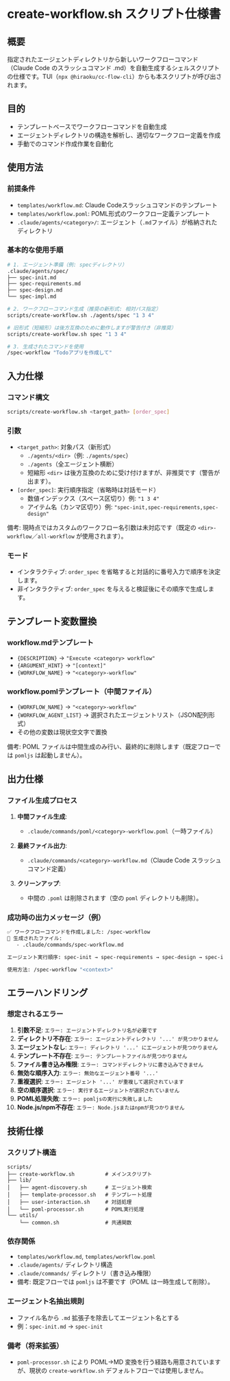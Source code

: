 # create-workflow.sh スクリプト仕様書

## 概要

指定されたエージェントディレクトリから新しいワークフローコマンド（Claude Code のスラッシュコマンド .md）を自動生成するシェルスクリプトの仕様です。TUI（`npx @hiraoku/cc-flow-cli`）からも本スクリプトが呼び出されます。

## 目的

- テンプレートベースでワークフローコマンドを自動生成
- エージェントディレクトリの構造を解析し、適切なワークフロー定義を作成
- 手動でのコマンド作成作業を自動化

## 使用方法

### 前提条件
- `templates/workflow.md`: Claude Codeスラッシュコマンドのテンプレート
- `templates/workflow.poml`: POML形式のワークフロー定義テンプレート
- `.claude/agents/<category>/`: エージェント（`.md`ファイル）が格納されたディレクトリ

### 基本的な使用手順
```bash
# 1. エージェント準備（例: specディレクトリ）
.claude/agents/spec/
├── spec-init.md
├── spec-requirements.md
├── spec-design.md
└── spec-impl.md

# 2. ワークフローコマンド生成（推奨の新形式: 相対パス指定）
scripts/create-workflow.sh ./agents/spec "1 3 4"

# 旧形式（短縮形）は後方互換のために動作しますが警告付き（非推奨）
scripts/create-workflow.sh spec "1 3 4"

# 3. 生成されたコマンドを使用
/spec-workflow "Todoアプリを作成して"
```

## 入力仕様

### コマンド構文
```bash
scripts/create-workflow.sh <target_path> [order_spec]
```

### 引数
- `<target_path>`: 対象パス（新形式）
  - `./agents/<dir>`（例: `./agents/spec`）
  - `./agents`（全エージェント横断）
  - 短縮形 `<dir>` は後方互換のために受け付けますが、非推奨です（警告が出ます）。
- `[order_spec]`: 実行順序指定（省略時は対話モード）
  - 数値インデックス（スペース区切り）例: `"1 3 4"`
  - アイテム名（カンマ区切り）例: `"spec-init,spec-requirements,spec-design"`
  
備考: 現時点ではカスタムのワークフロー名引数は未対応です（既定の `<dir>-workflow`／`all-workflow` が使用されます）。

### モード
- インタラクティブ: `order_spec` を省略すると対話的に番号入力で順序を決定します。
- 非インタラクティブ: `order_spec` を与えると検証後にその順序で生成します。

## テンプレート変数置換

### workflow.mdテンプレート
- `{DESCRIPTION}` → `"Execute <category> workflow"`
- `{ARGUMENT_HINT}` → `"[context]"`
- `{WORKFLOW_NAME}` → `"<category>-workflow"`

### workflow.pomlテンプレート（中間ファイル）
- `{WORKFLOW_NAME}` → `"<category>-workflow"`
- `{WORKFLOW_AGENT_LIST}` → 選択されたエージェントリスト（JSON配列形式）
- その他の変数は現状空文字で置換

備考: POML ファイルは中間生成のみ行い、最終的に削除します（既定フローでは `pomljs` は起動しません）。

## 出力仕様

### ファイル生成プロセス
1. **中間ファイル生成**:
   - `.claude/commands/poml/<category>-workflow.poml`（一時ファイル）

2. **最終ファイル出力**:
   - `.claude/commands/<category>-workflow.md`（Claude Code スラッシュコマンド定義）

3. **クリーンアップ**:
   - 中間の `.poml` は削除されます（空の `poml` ディレクトリも削除）。

### 成功時の出力メッセージ（例）
```bash
✅ ワークフローコマンドを作成しました: /spec-workflow
📁 生成されたファイル:
   - .claude/commands/spec-workflow.md

エージェント実行順序: spec-init → spec-requirements → spec-design → spec-impl

使用方法: /spec-workflow "<context>"
```

## エラーハンドリング

### 想定されるエラー
1. **引数不足**: `エラー: エージェントディレクトリ名が必要です`
2. **ディレクトリ不存在**: `エラー: エージェントディレクトリ '...' が見つかりません`
3. **エージェントなし**: `エラー: ディレクトリ '...' にエージェントが見つかりません`
4. **テンプレート不存在**: `エラー: テンプレートファイルが見つかりません`
5. **ファイル書き込み権限**: `エラー: コマンドディレクトリに書き込みできません`
6. **無効な順序入力**: `エラー: 無効なエージェント番号 '...'`
7. **重複選択**: `エラー: エージェント '...' が重複して選択されています`
8. **空の順序選択**: `エラー: 実行するエージェントが選択されていません`
9. **POML処理失敗**: `エラー: pomljsの実行に失敗しました`
10. **Node.js/npm不存在**: `エラー: Node.jsまたはnpmが見つかりません`

## 技術仕様

### スクリプト構造
```
scripts/
├── create-workflow.sh          # メインスクリプト
├── lib/
│   ├── agent-discovery.sh      # エージェント検索
│   ├── template-processor.sh   # テンプレート処理
│   ├── user-interaction.sh     # 対話処理
│   └── poml-processor.sh       # POML実行処理
└── utils/
    └── common.sh               # 共通関数
```

### 依存関係
- `templates/workflow.md`, `templates/workflow.poml`
- `.claude/agents/` ディレクトリ構造
- `.claude/commands/` ディレクトリ（書き込み権限）
- 備考: 既定フローでは `pomljs` は不要です（POML は一時生成して削除）。

### エージェント名抽出規則
- ファイル名から `.md` 拡張子を除去してエージェント名とする
- 例：`spec-init.md` → `spec-init`

### 備考（将来拡張）
- `poml-processor.sh` により POML→MD 変換を行う経路も用意されていますが、現状の `create-workflow.sh` デフォルトフローでは使用しません。
